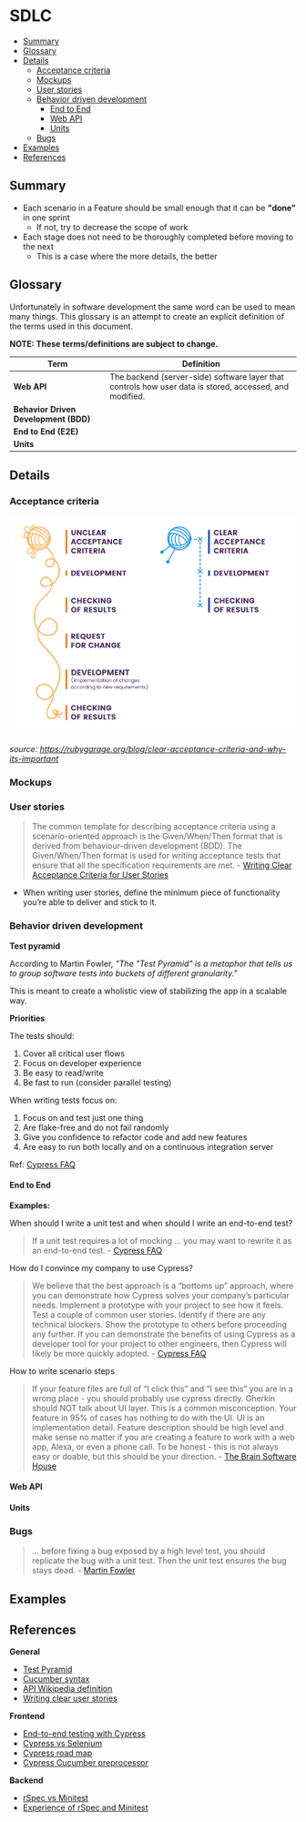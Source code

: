 # SDLC

- [Summary](#summary)
- [Glossary](#glossary)
- [Details](#details)
  - [Acceptance criteria](#acceptance-criteria)
  - [Mockups](#mockups)
  - [User stories](#user-stories)
  - [Behavior driven development](#behavior-driven-development)
    - [End to End](#end-to-end)
    - [Web API](#web-api)
    - [Units](#units)
  - [Bugs](#bugs)
- [Examples](#examples)
- [References](#references)

## Summary

- Each scenario in a Feature should be small enough that it can be **"done"** in one sprint
    - If not, try to decrease the scope of work
- Each stage does not need to be thoroughly completed before moving to the next
    - This is a case where the more details, the better

## Glossary

Unfortunately in software development the same word can be used to mean many things. 
This glossary is an attempt to create an explicit definition of the terms used in this document. 

**NOTE: These terms/definitions are subject to change.**

| Term                                  | Definition                                                                                              |
| ------------------------------------- | ------------------------------------------------------------------------------------------------------- |
| **Web API**                           | The backend (server-side) software layer that controls how user data is stored, accessed, and modified. |
| **Behavior Driven Development (BDD)** |
| **End to End (E2E)**                  |
| **Units**                             |

## Details

### Acceptance criteria

![Acceptance criteria ball of yarn](/images/acceptance-criteria-ball-of-yarn.jpg)

*source: https://rubygarage.org/blog/clear-acceptance-criteria-and-why-its-important*

### Mockups

### User stories

> The common template for describing acceptance criteria using a scenario-oriented approach is the Given/When/Then format that is derived from behaviour-driven development (BDD). The Given/When/Then format is used for writing acceptance tests that ensure that all the specification requirements are met. - [Writing Clear Acceptance Criteria for User Stories](https://rubygarage.org/blog/clear-acceptance-criteria-and-why-its-important)

- When writing user stories, define the minimum piece of functionality you’re able to deliver and stick to it. 

### Behavior driven development

**Test pyramid**

According to Martin Fowler, *"The "Test Pyramid" is a metaphor that tells us to group software tests into buckets of different granularity."*

This is meant to create a wholistic view of stabilizing the app in a scalable way.

**Priorities**

The tests should:

1. Cover all critical user flows
1. Focus on developer experience
1. Be easy to read/write
1. Be fast to run (consider parallel testing)

When writing tests focus on:

1. Focus on and test just one thing
1. Are flake-free and do not fail randomly
1. Give you confidence to refactor code and add new features
1. Are easy to run both locally and on a continuous integration server

Ref: [Cypress FAQ](https://docs.cypress.io/faq/questions/general-questions-faq.html#When-should-I-write-a-unit-test-and-when-should-I-write-an-end-to-end-test)

#### End to End

**Examples:**

When should I write a unit test and when should I write an end-to-end test?

> If a unit test requires a lot of mocking ... you may want to rewrite it as an end-to-end test. - [Cypress FAQ](https://docs.cypress.io/faq/questions/general-questions-faq.html#When-should-I-write-a-unit-test-and-when-should-I-write-an-end-to-end-test)

How do I convince my company to use Cypress?

> We believe that the best approach is a “bottoms up” approach, where you can demonstrate how Cypress solves your company’s particular needs. Implement a prototype with your project to see how it feels. Test a couple of common user stories. Identify if there are any technical blockers. Show the prototype to others before proceeding any further. If you can demonstrate the benefits of using Cypress as a developer tool for your project to other engineers, then Cypress will likely be more quickly adopted. - [Cypress FAQ](https://docs.cypress.io/faq/questions/general-questions-faq.html#How-do-I-convince-my-company-to-use-Cypress)

How to write scenario steps

> If your feature files are full of “I click this” and “I see this” you are in a wrong place - you should probably use cypress directly. Gherkin should NOT talk about UI layer. This is a common misconception. Your feature in 95% of cases has nothing to do with the UI. UI is an implementation detail. Feature description should be high level and make sense no matter if you are creating a feature to work with a web app, Alexa, or even a phone call. To be honest - this is not always easy or doable, but this should be your direction. - [The Brain Software House](https://thebrain.pro/blog/Cypress-Cucumber-Preprocessor-Update)

#### Web API

#### Units

### Bugs

> ... before fixing a bug exposed by a high level test, you should replicate the bug with a unit test. Then the unit test ensures the bug stays dead. - [Martin Fowler](https://martinfowler.com/bliki/TestPyramid.html)

## Examples

## References 

**General**

- [Test Pyramid](https://martinfowler.com/articles/practical-test-pyramid.html)
- [Cucumber syntax](https://cucumber.io/docs/gherkin/reference)
- [API Wikipedia definition](https://en.wikipedia.org/wiki/Application_programming_interface)
- [Writing clear user stories](https://rubygarage.org/blog/clear-acceptance-criteria-and-why-its-important)

**Frontend**

- [End-to-end testing with Cypress](https://www.monterail.com/blog/end-to-end-testing-with-cypress)
- [Cypress vs Selenium](https://automationrhapsody.com/cypress-vs-selenium-end-era)
- [Cypress road map](https://docs.cypress.io/guides/references/roadmap.html#Test-Runner)
- [Cypress Cucumber preprocessor](https://github.com/TheBrainFamily/cypress-cucumber-preprocessor)

**Backend**

- [rSpec vs Minitest](https://dev.to/truggeri/rspec-or-minitest-for-testing-rails-apps-42fi)
- [Experience of rSpec and Minitest](https://tenderlovemaking.com/2015/01/23/my-experience-with-minitest-and-rspec.html)